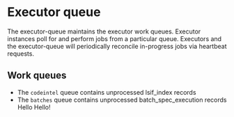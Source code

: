 # Executor queue

The executor-queue maintains the executor work queues. Executor instances poll for and perform jobs from a particular queue. Executors and the executor-queue will periodically reconcile in-progress jobs via heartbeat requests.

## Work queues

- The `codeintel` queue contains unprocessed lsif_index records
- The `batches` queue contains unprocessed batch_spec_execution records
Hello Hello!
